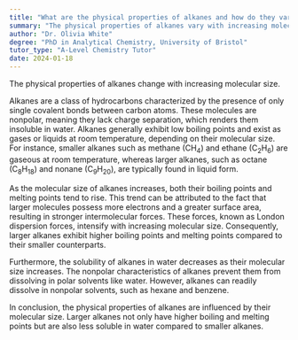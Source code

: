 ```yaml
---
title: "What are the physical properties of alkanes and how do they vary with increasing molecular size?"
summary: "The physical properties of alkanes vary with increasing molecular size."
author: "Dr. Olivia White"
degree: "PhD in Analytical Chemistry, University of Bristol"
tutor_type: "A-Level Chemistry Tutor"
date: 2024-01-18
---
```


The physical properties of alkanes change with increasing molecular size.

Alkanes are a class of hydrocarbons characterized by the presence of only single covalent bonds between carbon atoms. These molecules are nonpolar, meaning they lack charge separation, which renders them insoluble in water. Alkanes generally exhibit low boiling points and exist as gases or liquids at room temperature, depending on their molecular size. For instance, smaller alkanes such as methane ($\text{CH}_4$) and ethane ($\text{C}_2\text{H}_6$) are gaseous at room temperature, whereas larger alkanes, such as octane ($\text{C}_8\text{H}_{18}$) and nonane ($\text{C}_9\text{H}_{20}$), are typically found in liquid form.

As the molecular size of alkanes increases, both their boiling points and melting points tend to rise. This trend can be attributed to the fact that larger molecules possess more electrons and a greater surface area, resulting in stronger intermolecular forces. These forces, known as London dispersion forces, intensify with increasing molecular size. Consequently, larger alkanes exhibit higher boiling points and melting points compared to their smaller counterparts.

Furthermore, the solubility of alkanes in water decreases as their molecular size increases. The nonpolar characteristics of alkanes prevent them from dissolving in polar solvents like water. However, alkanes can readily dissolve in nonpolar solvents, such as hexane and benzene.

In conclusion, the physical properties of alkanes are influenced by their molecular size. Larger alkanes not only have higher boiling and melting points but are also less soluble in water compared to smaller alkanes.
    